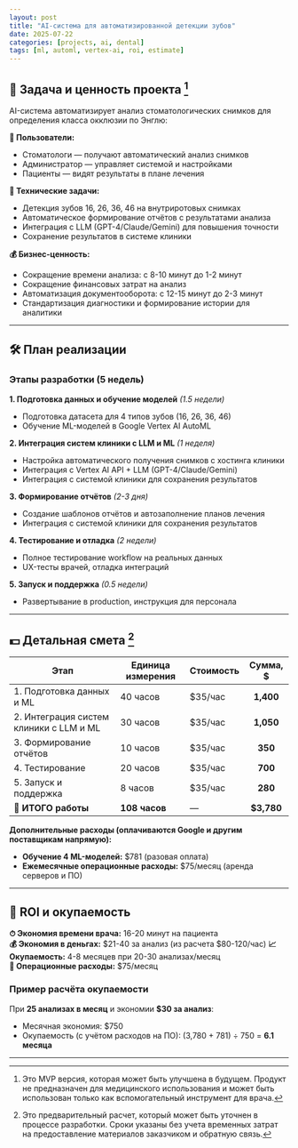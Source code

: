 ```yaml
---
layout: post
title: "AI-система для автоматизированной детекции зубов"
date: 2025-07-22
categories: [projects, ai, dental]
tags: [ml, automl, vertex-ai, roi, estimate]
---
```

 

## 🎯 Задача и ценность проекта [^1]

AI-система автоматизирует анализ стоматологических снимков для определения класса окклюзии по Энглю:

**👥 Пользователи:**
- Стоматологи — получают автоматический анализ снимков
- Администратор — управляет системой и настройками  
- Пациенты — видят результаты в плане лечения

**🔧 Технические задачи:**
- Детекция зубов 16, 26, 36, 46 на внутриротовых снимках
- Автоматическое формирование отчётов с результатами анализа
- Интеграция с LLM (GPT-4/Claude/Gemini) для повышения точности
- Сохранение результатов в системе клиники

**💰 Бизнес-ценность:**
- Сокращение времени анализа: с 8-10 минут до 1-2 минут
- Сокращение финансовых затрат на анализ
- Автоматизация документооборота: с 12-15 минут до 2-3 минут  
- Стандартизация диагностики и формирование истории для аналитики

---

## 🛠 План реализации

### Этапы разработки (5 недель)

**1. Подготовка данных и обучение моделей** *(1.5 недели)*
- Подготовка датасета для 4 типов зубов (16, 26, 36, 46)
- Обучение ML-моделей в Google Vertex AI AutoML

**2. Интеграция систем клиники с LLM и ML** *(1 неделя)*
- Настройка автоматического получения снимков с хостинга клиники
- Интеграция с Vertex AI API + LLM (GPT-4/Claude/Gemini)
- Интеграция с системой клиники для сохранения результатов

**3. Формирование отчётов** *(2-3 дня)*
- Создание шаблонов отчётов и автозаполнение планов лечения
- Интеграция с системой клиники для сохранения результатов

**4. Тестирование и отладка** *(2 недели)*
- Полное тестирование workflow на реальных данных
- UX-тесты врачей, отладка интеграций

**5. Запуск и поддержка** *(0.5 недели)*
- Развертывание в production, инструкция для персонала

---

## 💵 Детальная смета [^2]


| Этап | Единица измерения | Стоимость | Сумма, $ |
|------|-------------------|-----------|:--------:|
| 1. Подготовка данных и ML | 40 часов | $35/час | **1,400** |
| 2. Интеграция систем клиники с LLM и ML | 30 часов | $35/час | **1,050** |
| 3. Формирование отчётов | 10 часов | $35/час | **350** |
| 4. Тестирование | 20 часов | $35/час | **700** |
| 5. Запуск и поддержка | 8 часов | $35/час | **280** |
| **🎯 ИТОГО работы** | **108 часов** | — | **$3,780** |

**Дополнительные расходы (оплачиваются Google и другим поставщикам напрямую):**
- **Обучение 4 ML-моделей:** $781 (разовая оплата)
- **Ежемесячные операционные расходы:** $75/месяц (аренда серверов и ПО)


---

## 💎 ROI и окупаемость

**⏱ Экономия времени врача:** 16-20 минут на пациента  
**💰 Экономия в деньгах:** $21-40 за анализ  (из расчета $80-120/час)
**📈 Окупаемость:** 4-8 месяцев при 20-30 анализах/месяц  
**🔄 Операционные расходы:** $75/месяц

### Пример расчёта окупаемости

При **25 анализах в месяц** и экономии **$30 за анализ**:
- Месячная экономия: $750
- Окупаемость (с учётом расходов на ПО): (3,780 + 781) ÷ 750 = **6.1 месяца**

---


[^1]: Это MVP версия, которая может быть улучшена в будущем. Продукт не предназначен для медицинского использования и может быть использован только как вспомогательный инструмент для врача.

[^2]: Это предварительный расчет, который может быть уточнен в процессе разработки. Сроки указаны без учета временных затрат на предоставление материалов заказчиком и обратную связь. 